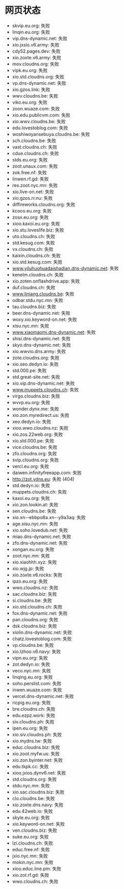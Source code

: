 # 网页状态
- skvip.eu.org: 失败
- linqin.eu.org: 失败
- vip.dns-dynamic.net: 失败
- xio.jxsio.v6.army: 失败
- cdy52.pages.dev: 失败
- xio.zoxte.v6.army: 失败
- mov.cloudns.org: 失败
- vipk.eu.org: 失败
- xio.std.cloudns.org: 失败
- vp.dns-dynamic.net: 失败
- xio.gzos.link: 失败
- wwv.cloudns.be: 失败
- viko.eu.org: 失败
- zoon.wuaze.com: 失败
- xio.edu.publicvm.com: 失败
- xio.wwv.cloudns.be: 失败
- edu.lovestoblog.com: 失败
- woshiwoyansebuya.cloudns.be: 失败
- sch.cloudns.be: 失败
- vast.cloudns.ch: 失败
- cdue.cloudns.ch: 失败
- stds.eu.org: 失败
- zoot.unaux.com: 失败
- zok.free.nf: 失败
- linwen.rf.gd: 失败
- res.zoot.nyc.mn: 失败
- xio.live-on.net: 失败
- xio.gzos.rr.nu: 失败
- diffireworks.cloudns.org: 失败
- kcoco.eu.org: 失败
- zosx.eu.org: 失败
- xioo.kaxoi.eu.org: 失败
- xio.stu.loveslife.biz: 失败
- uto.cloudns.ch: 失败
- std.kesug.com: 失败
- vx.cloudns.ch: 失败
- kaixin.cloudns.ch: 失败
- xio.std.kesug.com: 失败
- www.yiluhuohuadaishadian.dns-dynamic.net: 失败
- kenelm.cloudns.ch: 失败
- xio.zoten.onflashdrive.app: 失败
- duf.cloudns.ch: 失败
- www.liniang.cloudns.be: 失败
- odbar.stdu.nyc.mn: 失败
- tau.cloudns.biz: 失败
- beer.dns-dynamic.net: 失败
- woxy.xio.keyword-on.net: 失败
- xisu.nyc.mn: 失败
- www.xiaomaomi.dns-dynamic.net: 失败
- shisi.dns-dynamic.net: 失败
- skyo.dns-dynamic.net: 失败
- xio.wwvio.dns.army: 失败
- zote.cloudns.org: 失败
- xio.xeo.dedyn.io: 失败
- std.000.pe: 失败
- std.great-site.net: 失败
- xio.vip.dns-dynamic.net: 失败
- www.muppets.cloudns.ch: 失败
- virgo.cloudns.biz: 失败
- wvvp.eu.org: 失败
- wonder.dynx.me: 失败
- xio.zon.myredirect.us: 失败
- xeo.dedyn.io: 失败
- xioo.wwo.cloudns.nz: 失败
- xio.zos.22web.org: 失败
- xio.std.000.pe: 失败
- vice.cloudns.be: 失败
- zfo.cloudns.org: 失败
- svip.cloudns.org: 失败
- vercl.eu.org: 失败
- daiwen.infinityfreeapp.com: 失败
- http://zot.ydns.eu: 失败 (404)
- std.dedyn.io: 失败
- muppets.cloudns.ch: 失败
- kaxoi.eu.org: 失败
- xio.zon.lookin.at: 失败
- sen.cloudns.be: 失败
- xio.xn--ebbpo8a.xn--y9a3aq: 失败
- age.xisu.nyc.mn: 失败
- xio.soho.lovedub.net: 失败
- miao.dns-dynamic.net: 失败
- zfo.dns-dynamic.net: 失败
- xongan.eu.org: 失败
- zoot.nyc.mn: 失败
- xio.xiaohhh.xyz: 失败
- xio.wjg.jp: 失败
- xio.zoxte.v6.rocks: 失败
- ipzo.eu.org: 失败
- wwo.cloudns.nz: 失败
- sac.cloudns.biz: 失败
- si.cloudns.be: 失败
- xio.std.cloudns.ch: 失败
- fox.dns-dynamic.net: 失败
- pan.cloudns.org: 失败
- dsk.cloudns.biz: 失败
- xiolin.dns-dynamic.net: 失败
- chatz.lovestoblog.com: 失败
- vp.cloudns.be: 失败
- xio.lzhoo.v6.navy: 失败
- vipn.eu.org: 失败
- zot.dedyn.io: 失败
- veco.nyc.mn: 失败
- linqing.eu.org: 失败
- soho.perslist.com: 失败
- inwen.wuaze.com: 失败
- vercel.dns-dynamic.net: 失败
- ricpig.eu.org: 失败
- bre.cloudns.ch: 失败
- edu.ezpz.work: 失败
- siv.cloudns.ph: 失败
- ipen.eu.org: 失败
- xio.siv.cloudns.ph: 失败
- xio.mydns.tw: 失败
- educ.cloudns.biz: 失败
- xio.zoot.myfw.us: 失败
- xio.zon.byinter.net: 失败
- edu.tkpk.cc: 失败
- xioo.jxios.dynv6.net: 失败
- std.cloudns.org: 失败
- stdu.nyc.mn: 失败
- xio.sac.cloudns.biz: 失败
- clo.cloudns.be: 失败
- xio.zoxte.dns.navy: 失败
- edu.42web.io: 失败
- skyle.eu.org: 失败
- xio.keyword-on.net: 失败
- ven.cloudns.biz: 失败
- suke.eu.org: 失败
- lzi.cloudns.ch: 失败
- educ.free.nf: 失败
- jxio.nyc.mn: 失败
- mokin.nyc.mn: 失败
- xioo.educ.line.pm: 失败
- xio.zot.rf.gd: 失败
- wwo.cloudns.ch: 失败
